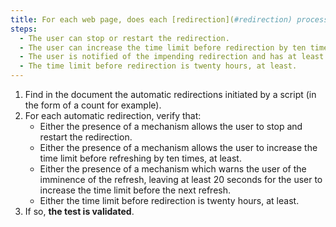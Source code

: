 ```yaml
---
title: For each web page, does each [redirection](#redirection) process carried out via a [script](#script) verify one of these conditions (except in special cases)?
steps:
  - The user can stop or restart the redirection.
  - The user can increase the time limit before redirection by ten times, at least.
  - The user is notified of the impending redirection and has at least twenty seconds to increase the time limit before the next redirection.
  - The time limit before redirection is twenty hours, at least.
---
```


1. Find in the document the automatic redirections initiated by a script (in the form of a count for example).
2. For each automatic redirection, verify that:
   - Either the presence of a mechanism allows the user to stop and restart the redirection.
   - Either the presence of a mechanism allows the user to increase the time limit before refreshing by ten times, at least.
   - Either the presence of a mechanism which warns the user of the imminence of the refresh, leaving at least 20 seconds for the user to increase the time limit before the next refresh.
   - Either the time limit before redirection is twenty hours, at least.
3. If so, **the test is validated**.
